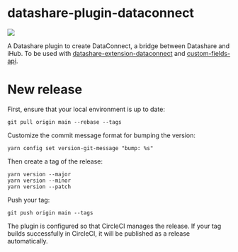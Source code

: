 # datashare-plugin-dataconnect

[![](https://img.shields.io/github/actions/workflow/status/icij/datashare-plugin-dataconnect/main.yml)](https://github.com/ICIJ/datashare-plugin-dataconnect/actions)

A Datashare plugin to create DataConnect, a bridge between Datashare and iHub.
To be used with [datashare-extension-dataconnect](https://github.com/ICIJ/datashare-extension-dataconnect/) and [custom-fields-api](https://github.com/ICIJ/custom-fields-api).

# New release

First, ensure that your local environment is up to date:

```
git pull origin main --rebase --tags
```

Customize the commit message format for bumping the version:

```
yarn config set version-git-message "bump: %s"
```

Then create a tag of the release:

```
yarn version --major
yarn version --minor
yarn version --patch
```

Push your tag: 

```
git push origin main --tags
```

The plugin is configured so that CircleCI manages the release. If your tag builds successfully in CircleCI, it will be published as a release automatically.
